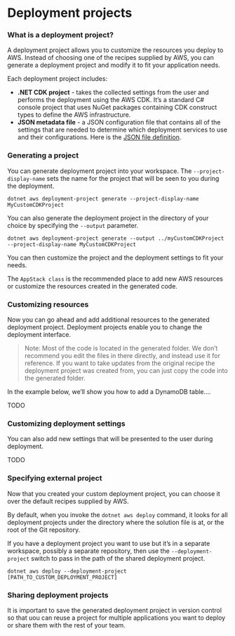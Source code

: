 # Deployment projects

### What is a deployment project?

A deployment project allows you to customize the resources you deploy to AWS. Instead of choosing one of the recipes supplied by AWS, you can generate a deployment project and modify it to fit your application needs.

Each deployment project includes:

* **.NET CDK project** - takes the collected settings from the user and performs the deployment using the AWS CDK.  It’s a standard C# console project that uses NuGet packages containing CDK construct types to define the AWS infrastructure.
* **JSON metadata file** - a JSON configuration file that contains all of the settings that are needed to determine which deployment services to use and their configurations. Here is the [JSON file definition](https://github.com/aws/aws-dotnet-deploy/tree/main/src/AWS.Deploy.Recipes/RecipeDefinitions).

### Generating a project

You can generate deployment project into your workspace. The `--project-display-name` sets the name for the project that will be seen to you during the deployment.

    dotnet aws deployment-project generate --project-display-name MyCustomCDKProject

You can also generate the deployment project in the directory of your choice by specifying the `--output` parameter.

    dotnet aws deployment-project generate --output ../myCustomCDKProject --project-display-name MyCustomCDKProject

You can then customize the project and the deployment settings to fit your needs.

The `AppStack class` is the recommended place to add new AWS resources or customize the resources created in the generated code.

### Customizing resources

Now you can go ahead and add additional resources to the generated deployment project. Deployment projects enable you to change the deployment interface.

  > Note: Most of the code is located in the generated folder. We don’t recommend you edit the files in there directly, and instead use it for reference. If you want to take updates from the original recipe the deployment project was created from, you can just copy the code into the generated folder.

In the example below, we’ll show you how to add a DynamoDB table....

TODO

### Customizing deployment settings
You can also add new settings that will be presented to the user during deployment.

TODO


### Specifying external project

Now that you created your custom deployment project, you can choose it over the default recipes supplied by AWS.

 By default, when you invoke the `dotnet aws deploy` command, it looks for all deployment projects under the directory where the solution file is at, or the root of the Git repository.

 If you have a deployment project you want to use but it’s in a separate workspace, possibly a separate repository, then use the `--deployment-project` switch to pass in the path of the shared deployment project.

    dotnet aws deploy --deployment-project [PATH_TO_CUSTOM_DEPLOYMENT_PROJECT]

### Sharing deployment projects

It is important to save the generated deployment project in version control so that uou can reuse a project for multiple applications you want to deploy or share them with the rest of your team.
